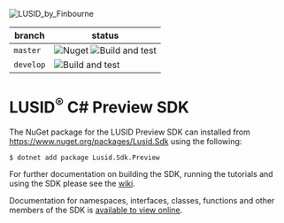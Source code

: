 ![LUSID_by_Finbourne](https://content.finbourne.com/LUSID_repo.png)

| branch | status |
| --- | --- |
| `master` |  ![Nuget](https://img.shields.io/nuget/v/Lusid.Sdk.Preview?color=blue) ![Build and test](https://github.com/finbourne/lusid-sdk-csharp-preview/workflows/Build%20and%20test/badge.svg) |
| `develop` | ![Build and test](https://github.com/finbourne/lusid-sdk-csharp-preview/workflows/Build%20and%20test/badge.svg?branch=develop) |

# LUSID<sup>®</sup> C# Preview SDK

The NuGet package for the LUSID Preview SDK can installed from https://www.nuget.org/packages/Lusid.Sdk using the following:

```
$ dotnet add package Lusid.Sdk.Preview
```

For further documentation on building the SDK, running the tutorials and using the SDK please see the [wiki](https://github.com/finbourne/lusid-sdk-csharp-preview/wiki).

Documentation for namespaces, interfaces, classes, functions and other members of the
SDK is [available to view online](https://lusid-sdk-csharp-preview.readthedocs.io/en/latest/).
